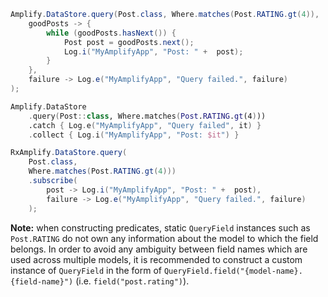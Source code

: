 <amplify-block-switcher>
<amplify-block name="Java">

```java
Amplify.DataStore.query(Post.class, Where.matches(Post.RATING.gt(4)),
    goodPosts -> {
        while (goodPosts.hasNext()) {
            Post post = goodPosts.next();
            Log.i("MyAmplifyApp", "Post: " +  post);
        }
    },
    failure -> Log.e("MyAmplifyApp", "Query failed.", failure)
);
```

</amplify-block>
<amplify-block name="Kotlin">

```kotlin
Amplify.DataStore
    .query(Post::class, Where.matches(Post.RATING.gt(4)))
    .catch { Log.e("MyAmplifyApp", "Query failed", it) }
    .collect { Log.i("MyAmplifyApp", "Post: $it") }
```

</amplify-block>
<amplify-block name="RxJava">

```java
RxAmplify.DataStore.query(
    Post.class,
    Where.matches(Post.RATING.gt(4)))
    .subscribe(
        post -> Log.i("MyAmplifyApp", "Post: " +  post),
        failure -> Log.e("MyAmplifyApp", "Query failed.", failure)
    );
```

</amplify-block>
</amplify-block-switcher>

<amplify-callout warning>

**Note:** when constructing predicates, static `QueryField` instances such as `Post.RATING` do not own any information about the model to which the field belongs. In order to avoid any ambiguity between field names which are used across multiple models, it is recommended to construct a custom instance of `QueryField` in the form of `QueryField.field("{model-name}.{field-name}")` (i.e. `field("post.rating")`).

</amplify-callout>

